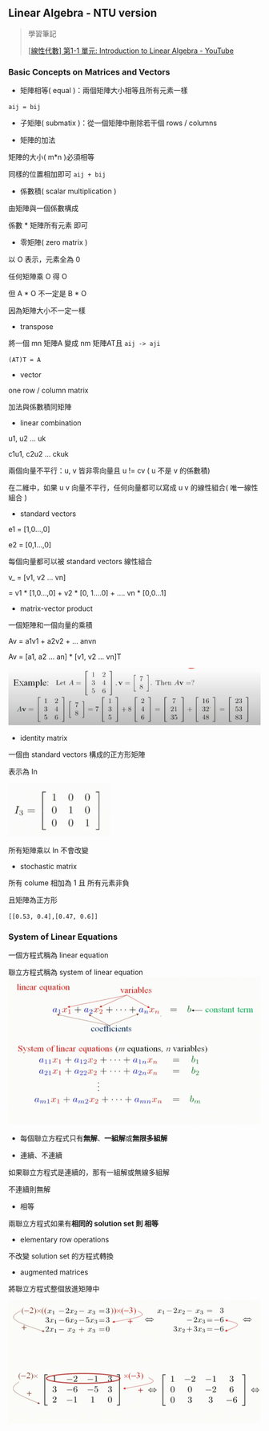 ## Linear Algebra - NTU version

> 學習筆記
>
> [[線性代數\] 第1-1 單元: Introduction to Linear Algebra - YouTube](https://www.youtube.com/watch?v=IG-EQUIk7P0&list=PLcCssb7oxfAsRFq8V8hDxB4oxCXSjl5Om&index=1&ab_channel=臺大科學教育發展中心CASE)

### Basic Concepts on Matrices and Vectors

- 矩陣相等( equal )：兩個矩陣大小相等且所有元素一樣

`aij = bij`

- 子矩陣( submatix )：從一個矩陣中刪除若干個 rows / columns

- 矩陣的加法

矩陣的大小( m*n )必須相等

同樣的位置相加即可 `aij + bij`

- 係數積( scalar multiplication )

由矩陣與一個係數構成

係數 * 矩陣所有元素 即可

- 零矩陣( zero matrix )

以 O 表示，元素全為 0

任何矩陣乘 O 得 O

但 A * O 不一定是 B * O

因為矩陣大小不一定一樣

- transpose

將一個 mn 矩陣A 變成 nm 矩陣AT且 `aij -> aji`

`(AT)T = A`

- vector

one row / column matrix

加法與係數積同矩陣

- linear combination

u1, u2 ... uk

c1u1, c2u2 ... ckuk

兩個向量不平行：u, v 皆非零向量且 u != cv ( u 不是 v 的係數積)

在二維中，如果 u v 向量不平行，任何向量都可以寫成 u v 的線性組合( 唯一線性組合 )

- standard vectors

e1 = [1,0...,0]

e2 = [0,1...,0]

每個向量都可以被 standard vectors 線性組合

v_ = [v1, v2 ... vn]

= v1 * [1,0...,0] + v2 * [0, 1....0] + .... vn * [0,0...1]

- matrix-vector product

一個矩陣和一個向量的乘積

Av = a1v1 + a2v2 + ... anvn

Av = [a1, a2 ... an] * [v1, v2 ... vn]T

<img src="./image/Linear-Algebra-NTU-version/001.png">

- identity matrix

一個由 standard vectors 構成的正方形矩陣

表示為 In

<img src="./image/Linear-Algebra-NTU-version/002.png">

所有矩陣乘以 In 不會改變

- stochastic matrix

所有 colume 相加為 1 且 所有元素非負

且矩陣為正方形

`[[0.53, 0.4],[0.47, 0.6]]`

### System of Linear Equations 

一個方程式稱為 linear equation

聯立方程式稱為 system of linear equation
<img src="./image/Linear-Algebra-NTU-version/003.png">

- 每個聯立方程式只有**無解**、**一組解**或**無限多組解**

- 連續、不連續

如果聯立方程式是連續的，那有一組解或無線多組解

不連續則無解

- 相等

兩聯立方程式如果有**相同的 solution set 則 相等**

- elementary row operations

不改變 solution set 的方程式轉換

- augmented matrices

將聯立方程式整個放進矩陣中

<img src="./image/Linear-Algebra-NTU-version/004.png">